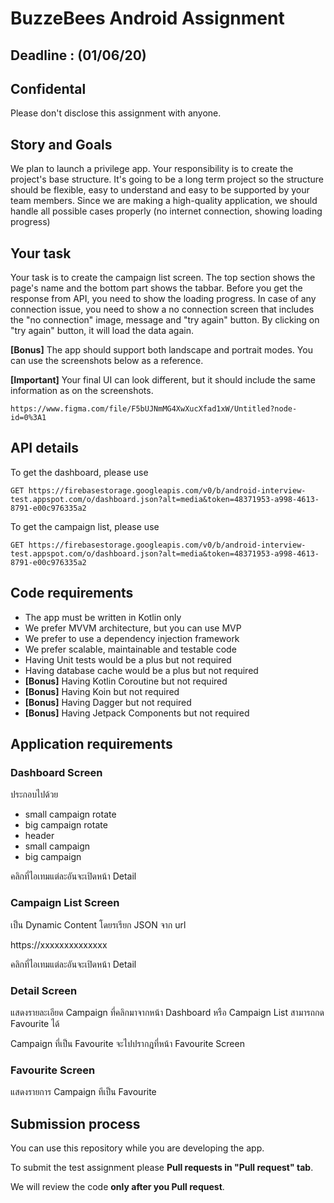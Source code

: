 # BuzzeBees Android Assignment 

## Deadline : (01/06/20)
## Confidental
Please don't disclose this assignment with anyone. 

## Story and Goals
We plan to launch a privilege app. Your responsibility is to create the project's base structure. It's going to be a long term project so the structure should be flexible, easy to understand and easy to be supported by your team members. Since we are making a high-quality application, we should handle all possible cases properly (no internet connection, showing loading progress)

## Your task
Your task is to create the campaign list screen. The top section shows the page's name and the bottom part shows the tabbar. Before you get the response from API, you need to show the loading progress. In case of any connection issue, you need to show a no connection screen that includes the "no connection" image, message and "try again" button. By clicking on "try again" button, it will load the data again.

**[Bonus]** The app should support both landscape and portrait modes. You can use the screenshots below as a reference.

**[Important]** Your final UI can look different, but it should include the same information as on the screenshots.
```
https://www.figma.com/file/F5bUJNmMG4XwXucXfad1xW/Untitled?node-id=0%3A1
```

## API details

To get the dashboard, please use 
```
GET https://firebasestorage.googleapis.com/v0/b/android-interview-test.appspot.com/o/dashboard.json?alt=media&token=48371953-a998-4613-8791-e00c976335a2
```

To get the campaign list, please use
```
GET https://firebasestorage.googleapis.com/v0/b/android-interview-test.appspot.com/o/dashboard.json?alt=media&token=48371953-a998-4613-8791-e00c976335a2
```

## Code requirements
 * The app must be written in Kotlin only
 * We prefer MVVM architecture, but you can use MVP
 * We prefer to use a dependency injection framework
 * We prefer scalable, maintainable and testable code
 * Having Unit tests would be a plus but not required
 * Having database cache would be a plus but not required
 * **[Bonus]** Having Kotlin Coroutine but not required
 * **[Bonus]** Having Koin but not required
 * **[Bonus]** Having Dagger but not required
 * **[Bonus]** Having Jetpack Components but not required

## Application requirements
### Dashboard Screen

ประกอบไปด้วย 

* small campaign rotate
* big campaign rotate
* header
* small campaign 
* big campaign

คลิกที่ไอเทมแต่ละอันจะเปิดหน้า Detail

### Campaign List Screen

เป็น Dynamic Content โดยรเรียก JSON จาก url 

https://xxxxxxxxxxxxxx

คลิกที่ไอเทมแต่ละอันจะเปิดหน้า Detail

### Detail Screen

แสดงรายละเอียด Campaign ที่คลิกมาจากหน้า Dashboard หรือ Campaign List
สามารถกด Favourite ได้

Campaign ที่เป็น Favourite จะไปปรากฎที่หน้า Favourite Screen

### Favourite Screen

แสดงรายการ Campaign ทีเป็น Favourite


## Submission process
  You can use this repository while you are developing the app. 
  
  To submit the test assignment please **Pull requests in "Pull request" tab**.
  
  We will review the code **only after you Pull request**.
